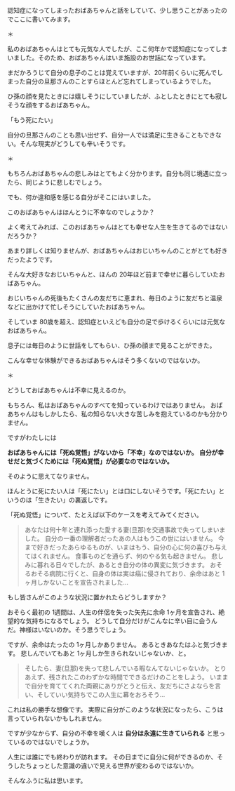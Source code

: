 <!-- 幸せに生きるには「死ぬ覚悟」が必要である、というお話 -->
<!-- 〜認知症のおばあちゃんとの会話より〜 -->

認知症になってしまったおばあちゃんと話をしていて、少し思うことがあったのでここに書いてみます。

＊

私のおばあちゃんはとても元気な人でしたが、ここ何年かで認知症になってしまいました。そのため、おばあちゃんはいま施設のお世話になっています。

まだかろうじて自分の息子のことは覚えていますが、20年前くらいに死んでしまった自分の旦那さんのことすらほとんど忘れてしまっているようでした。

ひ孫の顔を見たときには嬉しそうにしていましたが、ふとしたときにとても寂しそうな顔をするおばあちゃん。

「もう死にたい」

自分の旦那さんのことも思い出せず、自分一人では満足に生きることもできない。そんな現実がどうしても辛いそうです。

＊

もちろんおばあちゃんの悲しみはとてもよく分かります。自分も同じ境遇に立ったら、同じように悲しむでしょう。

でも、何か違和感を感じる自分がそこにはいました。

このおばあちゃんはほんとうに不幸なのでしょうか？

よく考えてみれば、このおばあちゃんはとても幸せな人生を生きてるのではないだろうか？

あまり詳しくは知りませんが、おばあちゃんはおじいちゃんのことがとても好きだったようです。

そんな大好きなおじいちゃんと、ほんの 20年ほど前まで幸せに暮らしていたおばあちゃん。

おじいちゃんの死後もたくさんの友だちに恵まれ、毎日のように友だちと温泉などに出かけて忙しそうにしていたおばあちゃん。

そしていま 80歳を超え、認知症といえども自分の足で歩けるくらいには元気なおばあちゃん。

息子には毎日のように世話をしてもらい、ひ孫の顔まで見ることができた。

こんな幸せな体験ができるおばあちゃんはそう多くないのではないか。

＊

どうしておばあちゃんは不幸に見えるのか。

もちろん、私はおばあちゃんのすべてを知っているわけではありません。
おばあちゃんはもしかしたら、私の知らない大きな苦しみを抱えているのかも分かりません。

ですがわたしには

**おばあちゃんには「死ぬ覚悟」がないから「不幸」なのではないか。**
**自分が幸せだと気づくためには「死ぬ覚悟」が必要なのではないか。**

そのように思えてなりません。

ほんとうに死にたい人は「死にたい」とは口にしないそうです。「死にたい」というのは「生きたい」の裏返しです。

「死ぬ覚悟」について、たとえば以下のケースを考えてみてください。

> あなたは何十年と連れ添った愛する妻(旦那)を交通事故で失ってしまいました。
自分の一番の理解者だったあの人はもうこの世にはいません。
今まで好きだったあらゆるものが、いまはもう、自分の心に何の喜びも与えてはくれません。
食事ものどを通らず、何のやる気も起きません。
悲しみに暮れる日々でしたが、あるとき自分の体の異変に気づきます。
おそるおそる病院に行くと、自身の体は実は癌に侵されており、余命はあと 1ヶ月しかないことを宣告されました...

もし皆さんがこのような状況に置かれたらどうしますか？

おそらく最初の 1週間は、人生の伴侶を失った矢先に余命 1ヶ月を宣告され、絶望的な気持ちになるでしょう。
どうして自分だけがこんなに辛い目に会うんだ。神様はいないのか。そう思うでしょう。

ですが、余命はたったの 1ヶ月しかありません。
あるときあなたはふと気づきます。
悲しんでいてもあと 1ヶ月しか生きられないじゃないか、と。

> そしたら、妻(旦那)を失って悲しんでいる暇なんてないじゃないか。
とりあえず、残されたこのわずかな時間でできるだけのことをしよう。
いままで自分を育ててくれた両親にありがとうと伝え、友だちにさよならを言い、そしていい気持ちでこの人生に幕をおろそう...

これは私の勝手な想像です。
実際に自分がこのような状況になったら、こうは言っていられないかもしれません。

ですが少なからず、自分の不幸を嘆く人は **自分は永遠に生きていられる** と思っているのではないでしょうか。

人生には誰にでも終わりが訪れます。
その日までに自分に何ができるのか、そうしたちょっとした意識の違いで見える世界が変わるのではないか。

そんなふうに私は思います。
